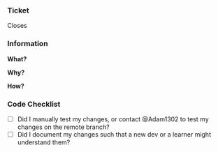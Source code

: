 ### Ticket
Closes 

### Information
**What?**


**Why?**


**How?**


### Code Checklist
- [ ] Did I manually test my changes, or contact @Adam1302 to test my changes on the remote branch?
- [ ] Did I document my changes such that a new dev or a learner might understand them?
